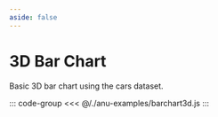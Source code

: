 ```yaml
---
aside: false
---
```

<script setup>
import { barchart3D } from '../anu-examples/barchart3d.js'
</script>

# 3D Bar Chart
Basic 3D bar chart using the cars dataset.

<singleView :scene="barchart3D" />

::: code-group
<<< @/./anu-examples/barchart3d.js 
:::